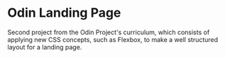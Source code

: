 # Odin Landing Page

Second project from the Odin Project's curriculum, which consists of applying new CSS concepts, such as Flexbox, to make a well structured layout for a landing page.
